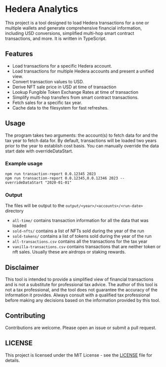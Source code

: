 # Hedera Analytics

This project is a tool designed to load Hedera transactions for a one or multiple wallets and generate comprehensive financial information, including USD conversions, simplified multi-hop smart contract transactions, and more. It is written in TypeScript.

## Features

- Load transactions for a specific Hedera account.
- Load transactions for multiple Hedera accounts and present a unified view.
- Convert transaction values to USD.
- Derive NFT sale price in USD at time of transaction
- Lookup Fungible Token Exchange Rates at time of transaction
- Simplify multi-hop transfers from smart contract transactions.
- Fetch sales for a specific tax year.
- Cache data to the filesystem for fast refreshes.

## Usage

The program takes two arguments: the account(s) to fetch data for and the tax year to fetch data for. By default, transactions will be loaded two years prior to the year to establish cost basis. You can manually override the data start date with overrideDataStart.

### Example usage

```
npm run transaction-report 0.0.12345 2023
npm run transaction-report 0.0.12345,0.0.12346 2023 --overrideDataStart "2020-01-01"
```

### Output

The files will be output to the `output/<year>/<accounts>/<run-date>` directory

- `all-time/` contains transaction information for all the data that was loaded
- `sold-nfts/` contains a list of NFTs sold during the year of the run
- `sold-tokens/` contains a list of tokens sold during the year of the run
- `all-transactions.csv` contains all the transactions for the tax year
- `vanilla-transactions.csv` contains transactions that are neither token or nft sales. Usually these are airdrops or staking rewards.

## Disclaimer

This tool is intended to provide a simplified view of financial transactions and is not a substitute for professional tax advice. The author of this tool is not a tax professional, and the tool does not guarantee the accuracy of the information it provides. Always consult with a qualified tax professional before making any decisions based on the information provided by this tool.

## Contributing

Contributions are welcome. Please open an issue or submit a pull request.

## LICENSE

This project is licensed under the MIT License - see the [LICENSE](LICENSE) file for details.

